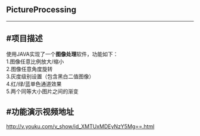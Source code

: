## PictureProcessing 
--------------------------
#项目描述  
--------------
使用JAVA实现了一个**图像处理**软件，功能如下：  
1.图像任意比例放大/缩小  
2.图像任意角度旋转  
3.灰度级别设置（包含黑白二值图像）  
4.红/绿/蓝单色通道效果     
5.两个同等大小图片之间的渐变   

#功能演示视频地址  
----------------------
http://v.youku.com/v_show/id_XMTUxMDEyNzY5Mg==.html
